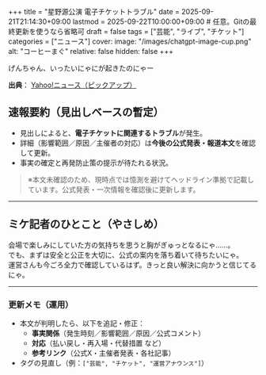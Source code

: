 +++
title = "星野源公演 電子チケットトラブル"
date = 2025-09-21T21:14:30+09:00
lastmod = 2025-09-22T10:00:00+09:00  # 任意。Gitの最終更新を使うなら省略可
draft = false
tags = ["芸能", "ライブ", "チケット"]
categories = ["ニュース"]
cover:
  image: "/images/chatgpt-image-cup.png"
  alt: "コーヒーまぐ"
  relative: false
  hidden: false
+++


げんちゃん、いったいにゃにが起きたのにゃー
<!--more-->

**出典**： [Yahoo!ニュース（ピックアップ）](https://news.yahoo.co.jp/pickup/6553180?source=rss)

## 速報要約（見出しベースの暫定）
- 見出しによると、**電子チケットに関連するトラブル**が発生。
- 詳細（影響範囲／原因／主催者の対応）は**今後の公式発表・報道本文**を確認して更新。
- 事実の確定と再発防止策の提示が待たれる状況。

> ※本文未確認のため、現時点では憶測を避けてヘッドライン準拠で記載しています。公式発表・一次情報を確認後に更新します。

---

## ミケ記者のひとこと（やさしめ）
会場で楽しみにしていた方の気持ちを思うと胸がぎゅっとなるにゃ……。  
でも、まずは安全と公正を大切に、公式の案内を落ち着いて待ちたいにゃ。  
運営さんも今ごろ全力で確認しているはず。きっと良い解決に向かうと信じてるにゃ。

---

### 更新メモ（運用）
- 本文が判明したら、以下を追記・修正：
  - **事実関係**（発生時刻／影響範囲／原因／公式コメント）
  - **対応**（払い戻し・再入場・代替措置 など）
  - **参考リンク**（公式X・主催者発表・各社記事）
- タグの見直し（例：`["芸能", "チケット", "運営アナウンス"]`）
